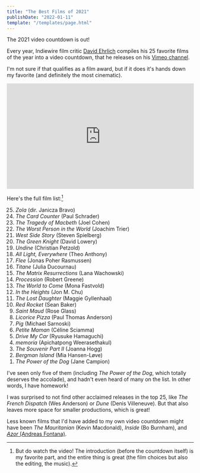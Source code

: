 ```yaml
---
title: "The Best Films of 2021"
publishDate: "2022-01-11"
template: "/templates/page.html"
---
```


The 2021 video countdown is out!

Every year, Indiewire film critic [David Ehrlich](https://twitter.com/davidehrlich) compiles his 25 favorite films of the year into a video countdown, that he releases on his [Vimeo channel](https://vimeo.com/user92154201).

I'm not sure if that qualifies as a film award, but if it does it's hands down my favorite (and definitely the most cinematic).

<style>.embed-container { position: relative; padding-bottom: 56.25%; height: 0; overflow: hidden; max-width: 100%; } .embed-container iframe, .embed-container object, .embed-container embed { position: absolute; top: 0; left: 0; width: 100%; height: 100%; }</style>
<div class='embed-container'><iframe src='https://player.vimeo.com/video/664072010?byline=0&portrait=0' frameborder='0' allowFullScreen></iframe></div>

Here's the full film list:[^1]

<ol reversed>
<li><em>Zola</em> (dir. Janicza Bravo)</li>
<li><em>The Card Counter</em> (Paul Schrader)</li>
<li><em>The Tragedy of Macbeth</em> (Joel Cohen)</li>
<li><em>The Worst Person in the World</em> (Joachim Trier)</li>
<li><em>West Side Story</em> (Steven Spielberg)</li>
<li><em>The Green Knight</em> (David Lowery)</li>
<li><em>Undine</em> (Christian Petzold)</li>
<li><em>All Light, Everywhere</em> (Theo Anthony)</li>
<li><em>Flee</em> (Jonas Poher Rasmussen)</li>
<li><em>Titane</em> (Julia Ducournau)</li>
<li><em>The Matrix Resurrections</em> (Lana Wachowski)</li>
<li><em>Procession</em> (Robert Greene)</li>
<li><em>The World to Come</em> (Mona Fastvold)</li>
<li><em>In the Heights</em> (Jon M. Chu)</li>
<li><em>The Lost Daughter</em> (Maggie Gyllenhaal)</li>
<li><em>Red Rocket</em> (Sean Baker)</li>
<li><em>Saint Maud</em> (Rose Glass)</li>
<li><em>Licorice Pizza</em> (Paul Thomas Anderson)</li>
<li><em>Pig</em> (Michael Sarnoski)</li>
<li><em>Petite Maman</em> (Céline Sciamma)</li>
<li><em>Drive My Car</em> (Ryusuke Hamaguchi)</li>
<li><em>memoria</em> (Apichatpong Weerasethakul)</li>
<li><em>The Souvenir Part II</em> (Joanna Hogg)</li>
<li><em>Bergman Island</em> (Mia Hansen-Løve)</li>
<li><em>The Power of the Dog</em> (Jane Campion)</li>
</ol>

I've seen only five of them (including _The Power of the Dog_, which totally deserves the accolade), and hadn't even heard of many on the list. In other words, I have homework!

I was surprised to not find other acclaimed releases in the top 25, like _The French Dispatch_ (Wes Anderson) or _Dune_ (Denis Villeneuve). But that also leaves more space for smaller productions, which is great!

Less known films that I'd have added to my own video countdown might have been _The Mauritanian_ (Kevin Macdonald), _Inside_ (Bo Burnham), and [_Azor_ (Andreas Fontana)](/notes/azor-by-andreas-fontana-was-good-weird).

[^1]: But do watch the video! The introduction (before the countdown itself) is my favorite part, and the entire thing is great (the film choices but also the editing, the music).

